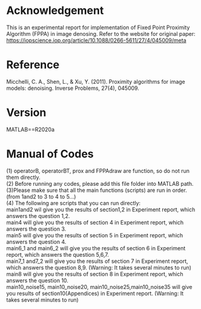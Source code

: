 # Acknowledgement
This is an experimental report for implementation of Fixed Point Proximity Algorithm (FPPA) in image denosing. Refer to the website for original paper: https://iopscience.iop.org/article/10.1088/0266-5611/27/4/045009/meta
# Reference
Micchelli, C. A., Shen, L., & Xu, Y. (2011). Proximity algorithms for image models: denoising. Inverse Problems, 27(4), 045009.
# Version
MATLAB==R2020a
# Manual of Codes
(1) operatorB, operatorBT, prox and FPPAdraw are function, so do not run them directly.\
(2) Before running any codes, please add this file folder into MATLAB path.\
(3)Please make sure that all the main functions (scripts) are run in order.(from 1and2 to 3 to 4 to 5...)\
(4) The following are scripts that you can run directly:\
main1and2 wil give you the results of section1,2 in Experiment report, which answers the question 1,2.\
main4 will give you the results of section 4 in Experiment report, which answers the question 3.\
main5 will give you the results of section 5 in Experiment report, which answers the question 4.\
main6_1 and main6_2 will give you the results of section 6 in Experiment report, which answers the question 5,6,7.\
main7_1 and7_2 will give you the results of section 7 in Experiment report, which answers the question 8,9. (Warning: It takes several minutes to run)\
main8 will give you the results of section 8 in Experiment report, which answers the question 10.\
main10_noise15, main10_noise20, main10_noise25,main10_noise35 will give you results of section10(Appendices) in Experiment report. (Warning: It takes several minutes to run)
